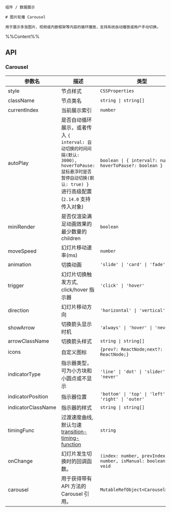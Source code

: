 `````
组件 / 数据展示

# 图片轮播 Carousel

用于展示多张图片、视频或内嵌框架等内容的循环播放，支持系统自动播放或用户手动切换。
`````

%%Content%%

## API

### Carousel

|参数名|描述|类型|默认值|版本|
|---|---|---|---|---|
|style|节点样式|`CSSProperties`|`-`|-|
|className|节点类名|`string \| string[]`|`-`|-|
|currentIndex|当前展示索引|`number`|`0`|-|
|autoPlay|是否自动循环展示，或者传入 `{ interval: 自动切换的时间间隔(默认: 3000), hoverToPause: 鼠标悬浮时是否暂停自动切换(默认: true) }` 进行高级配置 (`2.14.0` 支持传入对象)|`boolean \| { interval?: number; hoverToPause?: boolean }`|`-`|-|
|miniRender|是否仅渲染满足动画效果的最少数量的 children|`boolean`|`-`|2.21.0|
|moveSpeed|幻灯片移动速率(ms)|`number`|`500`|-|
|animation|切换动画|`'slide' \| 'card' \| 'fade'`|`slide`|-|
|trigger|幻灯片切换触发方式, click/hover 指示器|`'click' \| 'hover'`|`click`|-|
|direction|幻灯片移动方向|`'horizontal' \| 'vertical'`|`horizontal`|-|
|showArrow|切换箭头显示时机|`'always' \| 'hover' \| 'never'`|`always`|-|
|arrowClassName|切换箭头样式|`string \| string[]`|`-`|-|
|icons|自定义图标|`{prev?: ReactNode;next?: ReactNode;}`|`-`|2.25.0|
|indicatorType|指示器类型，可为小方块和小圆点或不显示|`'line' \| 'dot' \| 'slider' \| 'never'`|`dot`|-|
|indicatorPosition|指示器位置|`'bottom' \| 'top' \| 'left' \| 'right' \| 'outer'`|`bottom`|-|
|indicatorClassName|指示器的样式|`string \| string[]`|`-`|-|
|timingFunc|过渡速度曲线, 默认匀速 [transition-timing-function](https://developer.mozilla.org/zh-CN/docs/Web/CSS/transition-timing-function)|`string`|`cubic-bezier(0.34, 0.69, 0.1, 1)`|-|
|onChange|幻灯片发生切换时的回调函数。|`(index: number, prevIndex: number, isManual: boolean) => void`|`-`|`isManual` in 2.4.0|
|carousel|用于获得带有 API 方法的 Carousel 引用。|`MutableRefObject<CarouselHandle>`|`-`|2.16.1|
